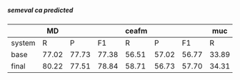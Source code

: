 ##### semeval ca predicted

|  | MD |  |  | ceafm |  |  | muc |  |  | bcub |  |  | blanc |  |  | conll | | |
| --- | --- | --- | --- | --- | --- | --- | --- | --- | --- | --- | --- | --- | --- | --- | --- | --- | --- | --- |
| system | R | P | F1 | R | P | F1 | R | P | F1 | R | P | F1 | R | P | F1 | R | P | F1 |
| base | 77.02 | 77.73 | 77.38 | 56.51 | 57.02 | 56.77 | 33.89 | 43.22 | 37.99 | 54.39 | 62.92 | 58.35 | 36.53 | 48.14 | 39.87 | 48.26 | 54.39 | 51.04 |
| final | 80.22 | 77.51 | 78.84 | 58.71 | 56.73 | 57.70 | 34.31 | 47.97 | 40.01 | 56.38 | 66.18 | 60.89 | 39.44 | 50.73 | 41.71 | 49.80 | 56.96 | 52.87 |
